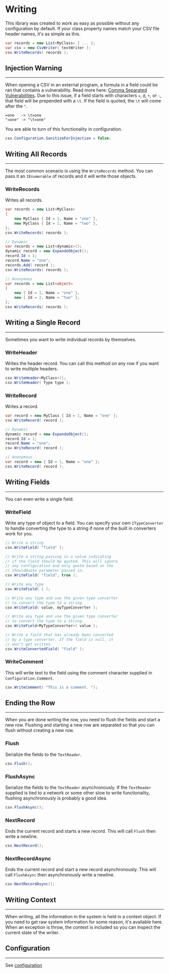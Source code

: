 # Writing

This library was created to work as easy as possible without any configuration by default. If your class property names match your CSV file header names, it's as simple as this.

```cs
var records = new List<MyClass> { ... };
var csv = new CsvWriter( textWriter );
csv.WriteRecords( records );
```

<h2 id="injection-warning" class="title is-2 has-text-danger">
	<span>Injection Warning</span>
</h2>

<hr/>

When opening a CSV in an external program, a formula in a field could be ran that contains a vulnerability. Read more here: [Comma Separated Vulnerabilities](https://www.contextis.com/blog/comma-separated-vulnerabilities). Due to this issue, if a field starts with characters `=`, `@`, `+`, or `-`, that field will be prepended with a `\t`. If the field is quoted, the `\t` will come after the `"`.

```
=one   -> \t=one
"=one" -> "\t=one"
```

You are able to turn of this functionality in configuration.

```cs
csv.Configuration.SanitizeForInjection = false;
```

## Writing All Records

<hr/>

The most common scenario is using the `WriteRecords` method. You can pass it an `IEnumerable` of records and it will write those objects.

### WriteRecords

Writes all records.

```cs
var records = new List<MyClass>
{
	new MyClass { Id = 1, Name = "one" },
	new MyClass { Id = 2, Name = "two" },
};
csv.WriteRecords( records );

// Dynamic
var records = new List<dynamic>();
dynamic record = new ExpandoObject();
record.Id = 1;
record.Name = "one";
records.Add( record );
csv.WriteRecords( records );

// Anonymous
var records = new List<object>
{
	new { Id = 1, Name = "one" },
	new { Id = 2, Name = "two" },
};
csv.WriteRecords( records );
```

## Writing a Single Record

<hr/>

Sometimes you want to write individual records by themselves.

### WriteHeader

Writes the header record. You can call this method on any row if you want to write multiple headers.

```cs
csv.WriteHeader<MyClass>();
csv.WriteHeader( Type type );
```

### WriteRecord

Writes a record.

```cs
var record = new MyClass { Id = 1, Name = "one" };
csv.WriteRecord( record );

// Dynamic
dynamic record = new ExpandoObject();
record.Id = 1;
record.Name = "one";
csv.WriteRecord( record );

// Anonymous
var record = new { Id = 1, Name = "one" };
csv.WriteRecord( record );
```

## Writing Fields

<hr/>

You can even write a single field.

### WriteField

Write any type of object to a field. You can specify your own `ITypeConverter` to handle converting the type to a string if none of the built in converters work for you.

```cs
// Write a string
csv.WriteField( "field" );

// Write a string passing in a value indicating
// if the field should be quoted. This will ignore
// any configuration and only quote based on the
// shouldQuote parameter passed in.
csv.WriteField( "field", true );

// Write any type
csv.WriteField( 1 );

// Write any type and use the given type converter
// to convert the type to a string.
csv.WriteField( value, myTypeConverter );

// Write any type and use the given type converter
// to convert the type to a string.
csv.WriteField<MyTypeConverter>( value );

// Write a field that has already been converted
// by a type converter. If the field is null, it
// won't get written.
csv.WriteConvertedField( "field" );
```

### WriteComment

This will write text to the field using the comment character supplied in `Configuration.Comment`.

```cs
csv.WriteComment( "This is a comment. ");
```

## Ending the Row

<hr/>

When you are done writing the row, you need to flush the fields and start a new row. Flushing and starting a new row are separated so that you can flush without creating a new row.

### Flush

Serialize the fields to the `TextReader`.

```cs
csv.Flush();
```

### FlushAsync

Serialize the fields to the `TextReader` asynchronously. If the `TextReader` supplied is tied to a network or some other slow to write functionality, flushing asynchronously is probably a good idea.

```cs
csv.FlushAsync();
```

### NextRecord

Ends the current record and starts a new record. This will call `Flush` then write a newline.

```cs
csv.NextRecord();
```

### NextRecordAsync

Ends the current record and start a new record asynchronously. This will call `FlushAsync` then asynchronously write a newline.

```cs
csv.NextRecordAsync();
```

## Writing Context

<hr/>

When writing, all the information in the system is held in a context object. If you need to get raw system information for some reason, it's available here. When an exception is throw, the context is included so you can inspect the current state of the writer.

## Configuration

<hr/>

See [configuration](/configuration)

<br/>
